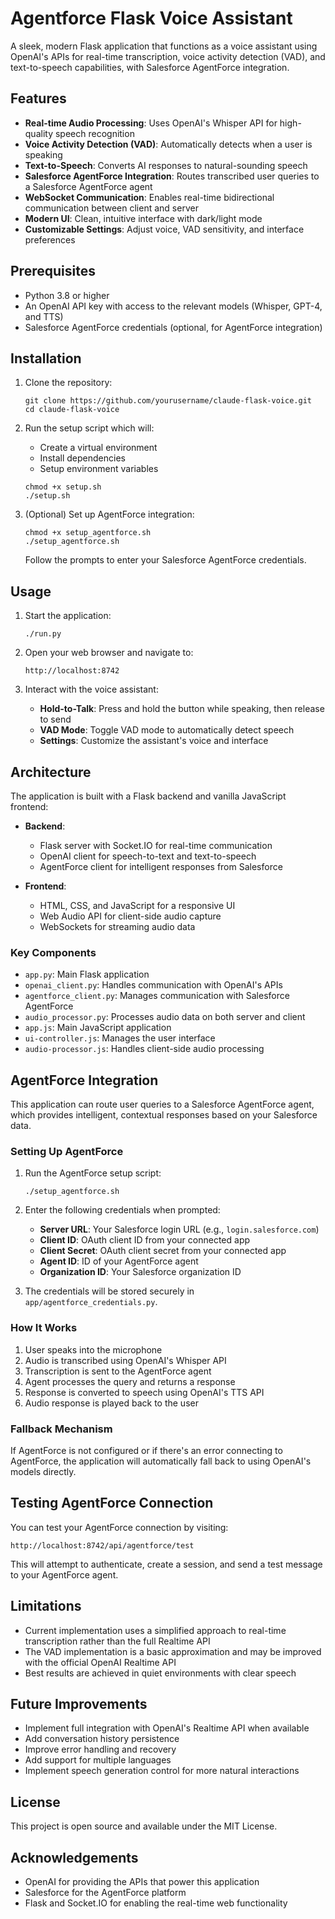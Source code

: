 # Agentforce Flask Voice Assistant

A sleek, modern Flask application that functions as a voice assistant using OpenAI's APIs for real-time transcription, voice activity detection (VAD), and text-to-speech capabilities, with Salesforce AgentForce integration.

## Features

- **Real-time Audio Processing**: Uses OpenAI's Whisper API for high-quality speech recognition
- **Voice Activity Detection (VAD)**: Automatically detects when a user is speaking
- **Text-to-Speech**: Converts AI responses to natural-sounding speech
- **Salesforce AgentForce Integration**: Routes transcribed user queries to a Salesforce AgentForce agent
- **WebSocket Communication**: Enables real-time bidirectional communication between client and server
- **Modern UI**: Clean, intuitive interface with dark/light mode
- **Customizable Settings**: Adjust voice, VAD sensitivity, and interface preferences

## Prerequisites

- Python 3.8 or higher
- An OpenAI API key with access to the relevant models (Whisper, GPT-4, and TTS)
- Salesforce AgentForce credentials (optional, for AgentForce integration)

## Installation

1. Clone the repository:
   ```
   git clone https://github.com/yourusername/claude-flask-voice.git
   cd claude-flask-voice
   ```

2. Run the setup script which will:
   - Create a virtual environment
   - Install dependencies
   - Setup environment variables
   ```
   chmod +x setup.sh
   ./setup.sh
   ```

3. (Optional) Set up AgentForce integration:
   ```
   chmod +x setup_agentforce.sh
   ./setup_agentforce.sh
   ```
   Follow the prompts to enter your Salesforce AgentForce credentials.

## Usage

1. Start the application:
   ```
   ./run.py
   ```

2. Open your web browser and navigate to:
   ```
   http://localhost:8742
   ```

3. Interact with the voice assistant:
   - **Hold-to-Talk**: Press and hold the button while speaking, then release to send
   - **VAD Mode**: Toggle VAD mode to automatically detect speech
   - **Settings**: Customize the assistant's voice and interface

## Architecture

The application is built with a Flask backend and vanilla JavaScript frontend:

- **Backend**: 
  - Flask server with Socket.IO for real-time communication
  - OpenAI client for speech-to-text and text-to-speech
  - AgentForce client for intelligent responses from Salesforce

- **Frontend**: 
  - HTML, CSS, and JavaScript for a responsive UI
  - Web Audio API for client-side audio capture
  - WebSockets for streaming audio data

### Key Components

- `app.py`: Main Flask application
- `openai_client.py`: Handles communication with OpenAI's APIs
- `agentforce_client.py`: Manages communication with Salesforce AgentForce
- `audio_processor.py`: Processes audio data on both server and client
- `app.js`: Main JavaScript application
- `ui-controller.js`: Manages the user interface
- `audio-processor.js`: Handles client-side audio processing

## AgentForce Integration

This application can route user queries to a Salesforce AgentForce agent, which provides intelligent, contextual responses based on your Salesforce data. 

### Setting Up AgentForce

1. Run the AgentForce setup script:
   ```
   ./setup_agentforce.sh
   ```

2. Enter the following credentials when prompted:
   - **Server URL**: Your Salesforce login URL (e.g., `login.salesforce.com`)
   - **Client ID**: OAuth client ID from your connected app
   - **Client Secret**: OAuth client secret from your connected app
   - **Agent ID**: ID of your AgentForce agent
   - **Organization ID**: Your Salesforce organization ID

3. The credentials will be stored securely in `app/agentforce_credentials.py`.

### How It Works

1. User speaks into the microphone
2. Audio is transcribed using OpenAI's Whisper API
3. Transcription is sent to the AgentForce agent
4. Agent processes the query and returns a response
5. Response is converted to speech using OpenAI's TTS API
6. Audio response is played back to the user

### Fallback Mechanism

If AgentForce is not configured or if there's an error connecting to AgentForce, the application will automatically fall back to using OpenAI's models directly.

## Testing AgentForce Connection

You can test your AgentForce connection by visiting:
```
http://localhost:8742/api/agentforce/test
```

This will attempt to authenticate, create a session, and send a test message to your AgentForce agent.

## Limitations

- Current implementation uses a simplified approach to real-time transcription rather than the full Realtime API
- The VAD implementation is a basic approximation and may be improved with the official OpenAI Realtime API
- Best results are achieved in quiet environments with clear speech

## Future Improvements

- Implement full integration with OpenAI's Realtime API when available
- Add conversation history persistence
- Improve error handling and recovery
- Add support for multiple languages
- Implement speech generation control for more natural interactions

## License

This project is open source and available under the MIT License.

## Acknowledgements

- OpenAI for providing the APIs that power this application
- Salesforce for the AgentForce platform
- Flask and Socket.IO for enabling the real-time web functionality
